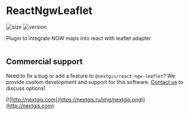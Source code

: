 # ReactNgwLeaflet

![size](https://img.shields.io/bundlephobia/minzip/@nextgis/react-ngw-leaflet) ![version](https://img.shields.io/npm/v/@nextgis/react-ngw-leaflet)

Plugin to integrate NGW maps into react with leaflet adapter

```html

```

## Commercial support

Need to fix a bug or add a feature to `@nextgis/react-ngw-leaflet`? We provide custom development and support for this software. [Contact us](http://nextgis.com/contact/) to discuss options!

[![http://nextgis.com](https://nextgis.ru/img/nextgis.png)](http://nextgis.com)
